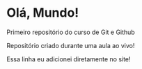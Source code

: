 # Olá, Mundo!
 Primeiro repositório do curso de Git e Github

 Repositório criado durante uma aula ao vivo!

 Essa linha eu adicionei diretamente no site!
